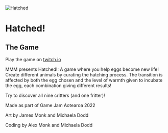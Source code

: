 
![Hatched](https://img.itch.zone/aW1nLzg5OTA2MzcuanBn/original/JJkeMi.jpg)

# Hatched!
## The Game

Play the game on [twitch.io](https://moddisms.itch.io/hatchedegg)

MMM presents Hatched!: A game where you help eggs become new life! Create different animals by curating the hatching process. The transition is affected by both the egg chosen and the level of warmth given to incubate the egg, each combination giving different results!

Try to discover all nine critters (and one fritter)!

Made as part of Game Jam Aotearoa 2022

Art by James Monk and Michaela Dodd

Coding by Alex Monk and Michaela Dodd